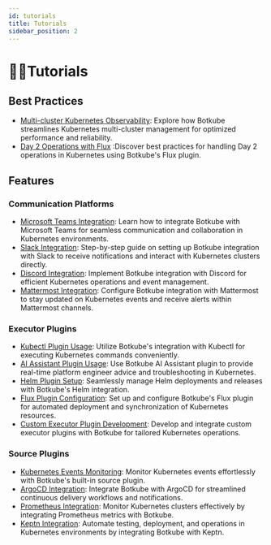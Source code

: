 ```yaml
---
id: tutorials
title: Tutorials
sidebar_position: 2
---
```


# 🧑‍💻Tutorials

## Best Practices

- [Multi-cluster Kubernetes Observability](https://botkube.io/blog/empowering-your-kubernetes-multi-cluster-observability-with-intelligent-monitoring): Explore how Botkube streamlines Kubernetes multi-cluster management for optimized performance and reliability.
- [Day 2 Operations with Flux](https://botkube.io/blog/creating-the-botkube-flux-plugin-for-day-2-operations) :Discover best practices for handling Day 2 operations in Kubernetes using Botkube's Flux plugin.

## Features

### Communication Platforms

- [Microsoft Teams Integration](https://botkube.io/blog/maximize-your-devops-teams-efficiency-with-botkube-and-microsoft-teams): Learn how to integrate Botkube with Microsoft Teams for seamless communication and collaboration in Kubernetes environments.
- [Slack Integration](https://botkube.io/blog/get-botkube-running-in-under-3-minutes-the-new-slack-app): Step-by-step guide on setting up Botkube integration with Slack to receive notifications and interact with Kubernetes clusters directly.
- [Discord Integration](https://botkube.io/integration/discord): Implement Botkube integration with Discord for efficient Kubernetes operations and event management.
- [Mattermost Integration](https://botkube.io/integration/mattermost): Configure Botkube integration with Mattermost to stay updated on Kubernetes events and receive alerts within Mattermost channels.

### Executor Plugins

- [Kubectl Plugin Usage](https://botkube.io/learn/kubectl-cheat-sheet): Utilize Botkube's integration with Kubectl for executing Kubernetes commands conveniently.
- [AI Assistant Plugin Usage](https://botkube.io/blog/real-time-platform-engineer-advice-ai-assistant): Use Botkube AI Assistant plugin to provide real-time platform engineer advice and troubleshooting in Kubernetes.
- [Helm Plugin Setup](https://botkube.io/learn/helm-charts): Seamlessly manage Helm deployments and releases with Botkube's Helm integration.
- [Flux Plugin Configuration](https://botkube.io/blog/streamlining-gitops-with-the-botkube-flux-plugin): Set up and configure Botkube's Flux plugin for automated deployment and synchronization of Kubernetes resources.
- [Custom Executor Plugin Development](https://botkube.io/integration/custom-executor-plugin): Develop and integrate custom executor plugins with Botkube for tailored Kubernetes operations.

### Source Plugins

- [Kubernetes Events Monitoring](https://botkube.io/blog/five-essential-kubernetes-tasks): Monitor Kubernetes events effortlessly with Botkube's built-in source plugin.
- [ArgoCD Integration](https://botkube.io/blog/getting-started-with-botkube-and-argocd): Integrate Botkube with ArgoCD for streamlined continuous delivery workflows and notifications.
- [Prometheus Integration](https://botkube.io/integration/prometheus): Monitor Kubernetes clusters effectively by integrating Prometheus metrics with Botkube.
- [Keptn Integration](https://botkube.io/blog/implementing-your-own-botkube-plugin-a-real-life-use-case): Automate testing, deployment, and operations in Kubernetes environments by integrating Botkube with Keptn.
